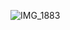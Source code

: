 ![IMG_1883](https://user-images.githubusercontent.com/75749790/114569514-b8c9a580-9c7d-11eb-8543-9583d9d979bd.jpg)
